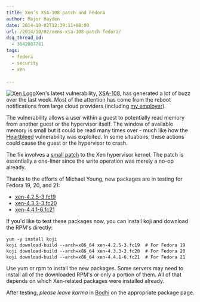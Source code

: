 ```yaml
---
title: Xen’s XSA-108 patch and Fedora
author: Major Hayden
date: 2014-10-02T12:39:11+00:00
url: /2014/10/02/xens-xsa-108-patch-fedora/
dsq_thread_id:
  - 3642807761
tags:
  - fedora
  - security
  - xen

---
```

[<img src="/wp-content/uploads/2012/06/xen_logo_small-300x133.png" alt="Xen Logo" width="300" height="133" class="alignright size-medium wp-image-3397" srcset="/wp-content/uploads/2012/06/xen_logo_small-300x133.png 300w, /wp-content/uploads/2012/06/xen_logo_small.png 800w" sizes="(max-width: 300px) 100vw, 300px" />][1]Xen's latest vulnerability, [XSA-108][2], has generated a lot of buzz over the last week. Most of the attention has come from the reboot notifications from large cloud providers (including [my employer][3]).

The vulnerability allows a user within a guest to potentially read memory from another guest or the hypervisor itself. The window of available memory is small but it could be read many times over - much like how the [Heartbleed][4] vulnerability was exploited. In some situations, these actions could cause the guest or the hypervisor to crash.

The fix involves a [small patch][5] to the Xen hypervisor kernel. The patch is essentially a one-liner since the write operation was merely a no-op already.

Thanks to the efforts of Michael Young, new packages are in testing for Fedora 19, 20, and 21:

  * [xen-4.2.5-3.fc19][6]
  * [xen-4.3.3-3.fc20][7]
  * [xen-4.4.1-6.fc21][8]

If you'd like to test these packages now, you can install koji and download the RPM's directly:

```
yum -y install koji
koji download-build --arch=x86_64 xen-4.2.5-3.fc19  # For Fedora 19
koji download-build --arch=x86_64 xen-4.3.3-3.fc20  # For Fedora 20
koji download-build --arch=x86_64 xen-4.4.1-6.fc21  # For Fedora 21
```


Use yum or rpm to install the new packages. Some servers may need to install all of the downloaded RPM's or only a portion of them. All of that depends on which Xen-related packages were installed already.

After testing, _please leave karma_ in [Bodhi][9] on the appropriate package page.

 [1]: /wp-content/uploads/2012/06/xen_logo_small.png
 [2]: http://xenbits.xen.org/xsa/advisory-108.html
 [3]: http://www.rackspace.com/blog/an-apology/
 [4]: http://heartbleed.com/
 [5]: http://xenbits.xen.org/xsa/xsa108.patch
 [6]: http://koji.fedoraproject.org/koji/buildinfo?buildID=582124
 [7]: http://koji.fedoraproject.org/koji/buildinfo?buildID=582115
 [8]: http://koji.fedoraproject.org/koji/buildinfo?buildID=582102
 [9]: https://admin.fedoraproject.org/updates/xen
